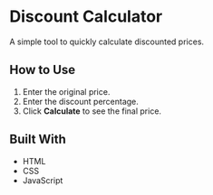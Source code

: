 # Discount Calculator

A simple tool to quickly calculate discounted prices.

## How to Use
1. Enter the original price.
2. Enter the discount percentage.
3. Click **Calculate** to see the final price.

## Built With
- HTML
- CSS
- JavaScript




